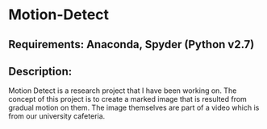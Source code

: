 # Motion-Detect

## Requirements: Anaconda, Spyder (Python v2.7)

## Description:
Motion Detect is a research project that I have been working on. The concept of this project is to create a marked image that is resulted from gradual motion on them. The image themselves are part of a video which is from our university cafeteria.
